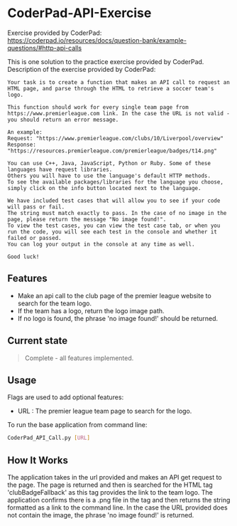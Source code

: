 # CoderPad-API-Exercise

Exercise provided by CoderPad: https://coderpad.io/resources/docs/question-bank/example-questions/#http-api-calls

This is one solution to the practice exercise provided by CoderPad. Description of the exercise provided by CoderPad:
```
Your task is to create a function that makes an API call to request an HTML page, and parse through the HTML to retrieve a soccer team's logo.

This function should work for every single team page from https://www.premierleague.com link. In the case the URL is not valid - you should return an error message.

An example:
Request: "https://www.premierleague.com/clubs/10/Liverpool/overview"
Response: "https://resources.premierleague.com/premierleague/badges/t14.png"

You can use C++, Java, JavaScript, Python or Ruby. Some of these languages have request libraries. 
Others you will have to use the language's default HTTP methods. 
To see the available packages/libraries for the language you choose, simply click on the info button located next to the language.

We have included test cases that will allow you to see if your code will pass or fail. 
The string must match exactly to pass. In the case of no image in the page, please return the message "No image found!". 
To view the test cases, you can view the test case tab, or when you run the code, you will see each test in the console and whether it failed or passed. 
You can log your output in the console at any time as well.

Good luck!
```


## Features

* Make an api call to the club page of the premier league website to search for the team logo. 
* If the team has a logo, return the logo image path.
* If no logo is found, the phrase 'no image found!' should be returned. 


## Current state

> Complete - all features implemented. 


## Usage

Flags are used to add optional features:
* URL  : The premier league team page to search for the logo. 

To run the base application from command line:
```bash
CoderPad_API_Call.py [URL]
```


## How It Works

The application takes in the url provided and makes an API get request to the page. The page is returned and then is searched for the HTML tag 'clubBadgeFallback' as this tag provides the link to the team logo. The application confirms there is a .png file in the tag and then returns the string formatted as a link to the command line. In the case the URL provided does not contain the image, the phrase 'no image found!' is returned.
